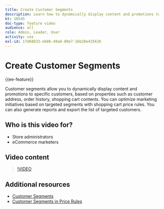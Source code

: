 ```yaml
---
title: Create Customer Segments
description: Learn how to dynamically display content and promotions to specific customers, based on properties such as customer address, order history, shopping cart contents.
kt: 10545
doc-type: feature video
audience: all
role: Admin, Leader, User
activity: use
exl-id: 17d68833-eb86-49a8-80e7-16b20e435626
---
```

# Create Customer Segments

{{ee-feature}}

Customer segments allow you to dynamically display content and promotions to specific customers, based on properties such as customer address, order history, shopping cart contents. You can optimize marketing initiatives based on targeted segments with shopping cart price rules. You can also generate reports and export the list of targeted customers.

## Who is this video for?

- Store administrators
- eCommerce marketers

## Video content

>[!VIDEO](https://video.tv.adobe.com/v/343659?quality=12&learn=on)

## Additional resources

- [Customer Segments](https://docs.magento.com/user-guide/marketing/customer-segments.html)
- [Customer Segments in Price Rules](https://docs.magento.com/user-guide/marketing/customer-segment-price-rule.html)
